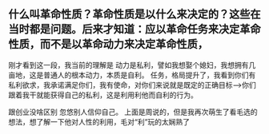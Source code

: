 什么叫革命性质？革命性质是以什么来决定的？这些在当时都是问题。后来才知道：应以革命任务来决定革命性质，而不是以革命动力来决定革命性质，
-----
刚才看到这一段，我当前的理解是
动力是私利，譬如我想娶个媳妇，我想拥有几亩地，这是普通人的根本动力，本质是自利。
任务，格局提升了，我看到你们有私利欲求，我承诺满足你们，我有使命，对你们来说就是既定的正确目标-->你们跟着我干就能获得自己的私利，这是利用利他而自利的行为。

跟创业没啥区别 忽悠别人信仰自己。
上面是周说的，但是我再次萌生了看毛选的想法，想了解一下他对人性的利用，毛对“利”玩的太娴熟了